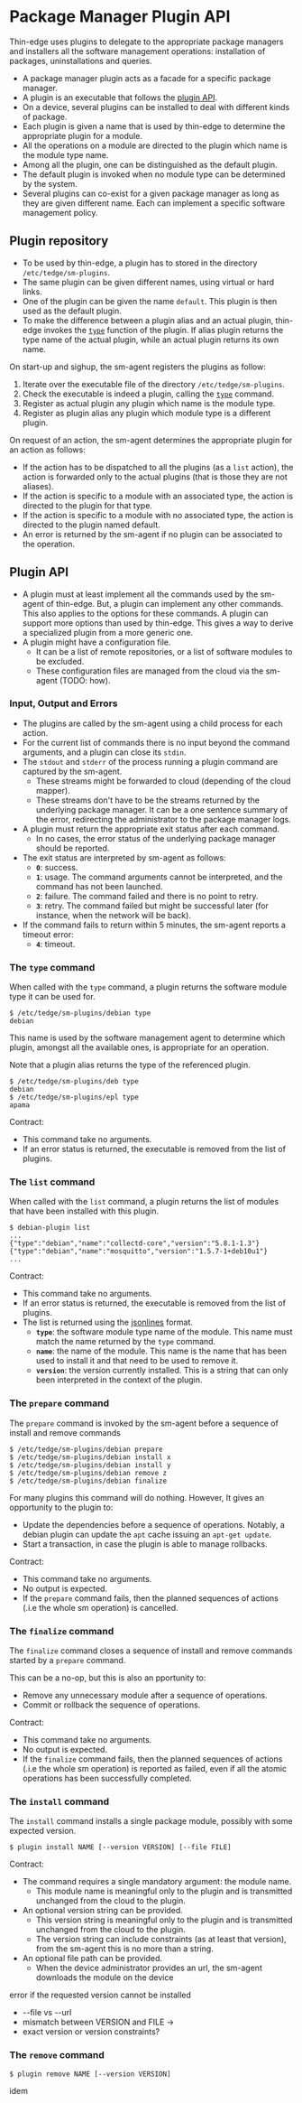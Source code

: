 # Package Manager Plugin API

Thin-edge uses plugins to delegate to the appropriate package managers and installers
all the software management operations: installation of packages, uninstallations and queries.

* A package manager plugin acts as a facade for a specific package manager.
* A plugin is an executable that follows the [plugin API](./#plugin-api).
* On a device, several plugins can be installed to deal with different kinds of package.
* Each plugin is given a name that is used by thin-edge to determine the appropriate plugin for a module.
* All the operations on a module are directed to the plugin which name is the module type name.
* Among all the plugin, one can be distinguished as the default plugin.
* The default plugin is invoked when no module type can be determined by the system.
* Several plugins can co-exist for a given package manager as long as they are given different name.
  Each can implement a specific software management policy.

## Plugin repository

* To be used by thin-edge, a plugin has to stored in the directory `/etc/tedge/sm-plugins`.
* The same plugin can be given different names, using virtual or hard links.
* One of the plugin can be given the name `default`. This plugin is then used as the default plugin.
* To make the difference between a plugin alias and an actual plugin,
  thin-edge invokes the [`type`](./#the_type_command) function of the plugin.
  If alias plugin returns the type name of the actual plugin,
  while an actual plugin returns its own name.

On start-up and sighup, the sm-agent registers the plugins as follow:
1. Iterate over the executable file of the directory `/etc/tedge/sm-plugins`.
2. Check the executable is indeed a plugin, calling the [`type`](./#the_type_command) command.
3. Register as actual plugin any plugin which name is the module type.
3. Register as plugin alias any plugin which module type is a different plugin.

On request of an action, the sm-agent determines the appropriate plugin for an action as follows:
* If the action has to be dispatched to all the plugins (as a `list` action),
  the action is forwarded only to the actual plugins (that is those they are not aliases).
* If the action is specific to a module with an associated type, the action is directed to the plugin for that type.
* If the action is specific to a module with no associated type, the action is directed to the plugin named default.
* An error is returned by the sm-agent if no plugin can be associated to the operation.

## Plugin API

* A plugin must at least implement all the commands used by the sm-agent of thin-edge.
  But, a plugin can implement any other commands.
  This also applies to the options for these commands.
  A plugin can support more options than used by thin-edge.
  This gives a way to derive a specialized plugin from a more generic one.
* A plugin might have a configuration file.
  * It can be a list of remote repositories, or a list of software modules to be excluded.
  * These configuration files are managed from the cloud via the sm-agent (TODO: how).

### Input, Output and Errors

* The plugins are called by the sm-agent using a child process for each action.
* For the current list of commands there is no input beyond the command arguments,
  and a plugin can close its `stdin`.
* The `stdout` and `stderr` of the process running a plugin command are captured by the sm-agent.
  * These streams might be forwarded to cloud (depending of the cloud mapper).
  * These streams don't have to be the streams returned by the underlying package manager.
    It can be a one sentence summary of the error, redirecting the administrator to the package manager logs.
* A plugin must return the appropriate exit status after each command.
    * In no cases, the error status of the underlying package manager should be reported.
* The exit status are interpreted by sm-agent as follows:
    * __`0`__: success.
    * __`1`__: usage. The command arguments cannot be interpreted, and the command has not been launched.
    * __`2`__: failure. The command failed and there is no point to retry.
    * __`3`__: retry. The command failed but might be successful later (for instance, when the network will be back).
* If the command fails to return within 5 minutes, the sm-agent reports a timeout error:
    * __`4`__: timeout.

### The `type` command

When called with the `type` command, a plugin returns the software module type it can be used for.

```shell
$ /etc/tedge/sm-plugins/debian type
debian
```

This name is used by the software management agent to determine which plugin, amongst all the available ones,
is appropriate for an operation.

Note that a plugin alias returns the type of the referenced plugin.
```
$ /etc/tedge/sm-plugins/deb type
debian
$ /etc/tedge/sm-plugins/epl type
apama
```

Contract:
* This command take no arguments.
* If an error status is returned, the executable is removed from the list of plugins.

### The `list` command

When called with the `list` command, a plugin returns the list of modules that have been installed with this plugin.

```shell
$ debian-plugin list
...
{"type":"debian","name":"collectd-core","version":"5.8.1-1.3"}
{"type":"debian","name":"mosquitto","version":"1.5.7-1+deb10u1"}
...
```

Contract:
* This command take no arguments.
* If an error status is returned, the executable is removed from the list of plugins.
* The list is returned using the [jsonlines](https://jsonlines.org/) format.
    * __`type`__: the software module type name of the module. This name must match the name returned by the `type` command.
    * __`name`__: the name of the module. This name is the name that has been used to install it and that need to be used to remove it.
    * __`version`__: the version currently installed. This is a string that can only been interpreted in the context of the plugin.

### The `prepare` command

The `prepare` command is invoked by the sm-agent before a sequence of install and remove commands

```
$ /etc/tedge/sm-plugins/debian prepare
$ /etc/tedge/sm-plugins/debian install x
$ /etc/tedge/sm-plugins/debian install y
$ /etc/tedge/sm-plugins/debian remove z
$ /etc/tedge/sm-plugins/debian finalize
```

For many plugins this command will do nothing. However, It gives an opportunity to the plugin to:
* Update the dependencies before a sequence of operations.
   Notably, a debian plugin can update the `apt` cache issuing an `apt-get update`.
* Start a transaction, in case the plugin is able to manage rollbacks.

Contract:
* This command take no arguments.
* No output is expected.
* If the `prepare` command fails, then the planned sequences of actions (.i.e the whole sm operation) is cancelled. 

### The `finalize` command

The `finalize` command closes a sequence of install and remove commands started by a `prepare` command.

This can be a no-op, but this is also an pportunity to:
* Remove any unnecessary module after a sequence of operations.
* Commit or rollback the sequence of operations. 

Contract:
* This command take no arguments.
* No output is expected.
* If the `finalize` command fails, then the planned sequences of actions (.i.e the whole sm operation) is reported as failed,
  even if all the atomic operations has been successfully completed.

### The `install` command

The `install` command installs a single package module, possibly with some expected version.

```
$ plugin install NAME [--version VERSION] [--file FILE]
```

Contract:
* The command requires a single mandatory argument: the module name.
  * This module name is meaningful only to the plugin
    and is transmitted unchanged from the cloud to the plugin.
* An optional version string can be provided.
  * This version string is meaningful only to the plugin
    and is transmitted unchanged from the cloud to the plugin.
  * The version string can include constraints (as at least that version),
    from the sm-agent this is no more than a string.
* An optional file path can be provided.
  * When the device administrator provides an url,
    the sm-agent downloads the module on the device
    
error if the requested version cannot be installed
* --file vs --url
* mismatch between VERSION and FILE -> 
* exact version or version constraints?

### The `remove` command

```
$ plugin remove NAME [--version VERSION]
```

idem
